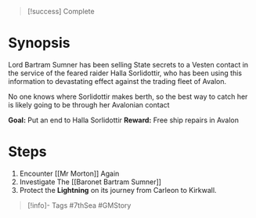 
> [!success] Complete

# Synopsis
Lord Bartram Sumner has been selling State secrets to a Vesten contact in the service of the feared raider Halla Sorlidottir, who has been using this information to devastating effect against the trading fleet of Avalon.

No one knows where Sorlidottir makes berth, so the best way to catch her is likely going to be through her Avalonian contact

**Goal:** Put an end to Halla Sorlidottir
**Reward:** Free ship repairs in Avalon

# Steps
1. Encounter [[Mr Morton]] Again
2. Investigate The [[Baronet Bartram Sumner]]
3. Protect the **Lightning** on its journey from Carleon to Kirkwall.

> [!info]- Tags
> #7thSea #GMStory 



